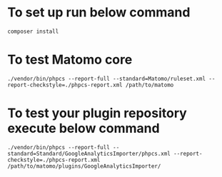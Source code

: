 # To set up run below command
```
composer install
```

# To test Matomo core

```
./vendor/bin/phpcs --report-full --standard=Matomo/ruleset.xml --report-checkstyle=./phpcs-report.xml /path/to/matomo
```


# To test your plugin repository execute below command

```
./vendor/bin/phpcs --report-full --standard=Standard/GoogleAnalyticsImporter/phpcs.xml --report-checkstyle=./phpcs-report.xml /path/to/matomo/plugins/GoogleAnalyticsImporter/
```